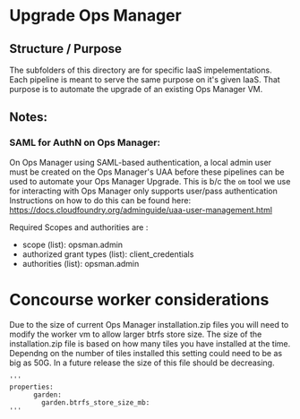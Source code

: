 # Upgrade Ops Manager

## Structure / Purpose
The subfolders of this directory are for specific IaaS impelementations. 
Each pipeline is meant to serve the same purpose on it's given IaaS. That
purpose is to automate the upgrade of an existing Ops Manager VM.

## Notes:

### SAML for AuthN on Ops Manager:
On Ops Manager using SAML-based authentication, 
a local admin user must be created on the Ops Manager's UAA before these pipelines
can be used to automate your Ops Manager Upgrade. This is b/c the `om` tool
we use for interacting with Ops Manager only supports user/pass authentication
Instructions on how to do this can be found here:
https://docs.cloudfoundry.org/adminguide/uaa-user-management.html

Required Scopes and authorities are :
- scope (list):  opsman.admin
- authorized grant types (list):  client_credentials
- authorities (list):  opsman.admin

# Concourse worker considerations
Due to the size of current Ops Manager installation.zip files you will need to modify the worker vm to allow
larger btrfs store size.
The size of the installation.zip file is based on how many tiles you have installed at the time. Dependng on the number
of tiles installed this setting could need to be as big as 50G. In a future release the size of this file should be decreasing.

    '''
    properties:
          garden:
            garden.btrfs_store_size_mb: 
    '''
